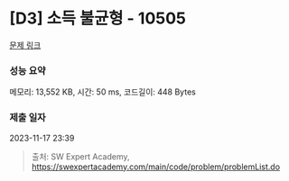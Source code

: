 # [D3] 소득 불균형 - 10505 

[문제 링크](https://swexpertacademy.com/main/code/problem/problemDetail.do?contestProbId=AXNP4CvauaMDFAXS) 

### 성능 요약

메모리: 13,552 KB, 시간: 50 ms, 코드길이: 448 Bytes

### 제출 일자

2023-11-17 23:39



> 출처: SW Expert Academy, https://swexpertacademy.com/main/code/problem/problemList.do